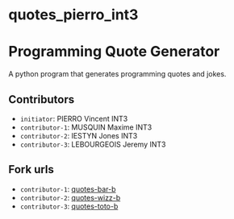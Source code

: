 # quotes_pierro_int3

# Programming Quote Generator

A python program that generates programming quotes and jokes.

## Contributors
- `initiator`: PIERRO Vincent INT3
- `contributor-1`: MUSQUIN Maxime INT3
- `contributor-2`: IESTYN Jones INT3
- `contributor-3`: LEBOURGEOIS Jeremy INT3

## Fork urls
- `contributor-1`: [quotes-bar-b](url-1)
- `contributor-2`: [quotes-wizz-b](url-2)
- `contributor-3`: [quotes-toto-b](url-3)
